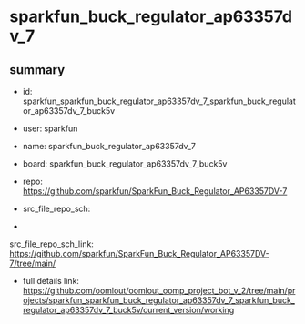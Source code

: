 # sparkfun_buck_regulator_ap63357dv_7
 
## summary 
* id: sparkfun_sparkfun_buck_regulator_ap63357dv_7_sparkfun_buck_regulator_ap63357dv_7_buck5v
* user: sparkfun
* name: sparkfun_buck_regulator_ap63357dv_7
* board: sparkfun_buck_regulator_ap63357dv_7_buck5v
* repo: https://github.com/sparkfun/SparkFun_Buck_Regulator_AP63357DV-7



* src_file_repo_sch: 
*
 src_file_repo_sch_link: https://github.com/sparkfun/SparkFun_Buck_Regulator_AP63357DV-7/tree/main/
* full details link: https://github.com/oomlout/oomlout_oomp_project_bot_v_2/tree/main/projects/sparkfun_sparkfun_buck_regulator_ap63357dv_7_sparkfun_buck_regulator_ap63357dv_7_buck5v/current_version/working  






